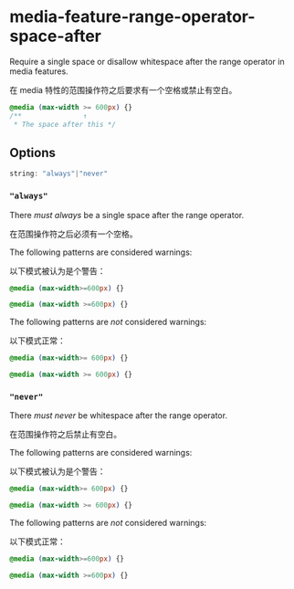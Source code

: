 # media-feature-range-operator-space-after

Require a single space or disallow whitespace after the range operator in media features.

在 media 特性的范围操作符之后要求有一个空格或禁止有空白。

```css
@media (max-width >= 600px) {}
/**               ↑
 * The space after this */
```

## Options

```js
string: "always"|"never"
```

### `"always"`

There *must always* be a single space after the range operator.

在范围操作符之后必须有一个空格。

The following patterns are considered warnings:

以下模式被认为是个警告：

```css
@media (max-width>=600px) {}
```

```css
@media (max-width >=600px) {}
```

The following patterns are *not* considered warnings:

以下模式正常：

```css
@media (max-width>= 600px) {}
```

```css
@media (max-width >= 600px) {}
```

### `"never"`

There *must never* be whitespace after the range operator.

在范围操作符之后禁止有空白。

The following patterns are considered warnings:

以下模式被认为是个警告：

```css
@media (max-width>= 600px) {}
```

```css
@media (max-width >= 600px) {}
```

The following patterns are *not* considered warnings:

以下模式正常：

```css
@media (max-width>=600px) {}
```

```css
@media (max-width >=600px) {}
```
